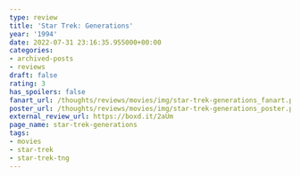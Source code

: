 ```yaml
---
type: review
title: 'Star Trek: Generations'
year: '1994'
date: 2022-07-31 23:16:35.955000+00:00
categories:
- archived-posts
- reviews
draft: false
rating: 3
has_spoilers: false
fanart_url: /thoughts/reviews/movies/img/star-trek-generations_fanart.png
poster_url: /thoughts/reviews/movies/img/star-trek-generations_poster.png
external_review_url: https://boxd.it/2aUm
page_name: star-trek-generations
tags:
- movies
- star-trek
- star-trek-tng
---
```


